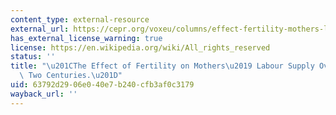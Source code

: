 ```yaml
---
content_type: external-resource
external_url: https://cepr.org/voxeu/columns/effect-fertility-mothers-labour-supply-over-last-two-centuries#:~:text=The%20key%20finding%20is%20that,negligible%20one%20in%20developing%20countries.
has_external_license_warning: true
license: https://en.wikipedia.org/wiki/All_rights_reserved
status: ''
title: "\u201CThe Effect of Fertility on Mothers\u2019 Labour Supply Over the Last\
  \ Two Centuries.\u201D"
uid: 63792d29-06e0-40e7-b240-cfb3af0c3179
wayback_url: ''
---
```

